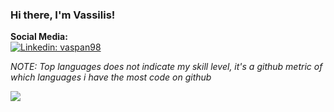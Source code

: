 ### Hi there, I'm Vassilis!

**Social Media:**
<br>
[![Linkedin: vaspan98](https://img.shields.io/badge/-Vassilis-Panagakis-0A66C2?style=flat-square&logo=Linkedin&logoColor=white)](https://www.linkedin.com/in/vaspan98/)
</br>

*NOTE: Top languages does not indicate my skill level, it's a github metric of which languages i have the most code on github*

<a href="https://github.com/anuraghazra/github-readme-stats">
  <!-- Change the `github-readme-stats.anuraghazra1.vercel.app` to `github-readme-stats.vercel.app`  -->
  <img align="center" src="https://github-readme-stats.vercel.app/api/top-langs/?username=vaspan98&layout=compact&theme=material-palenight" />
</a>
